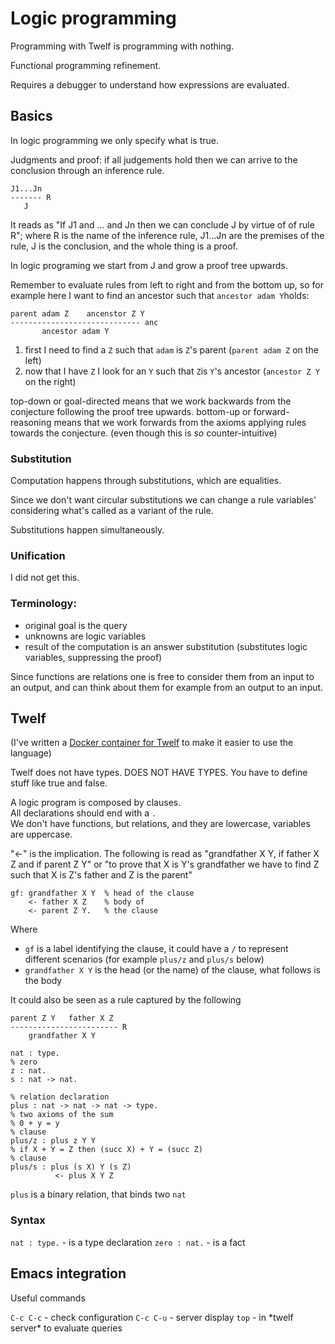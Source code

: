 # Logic programming

Programming with Twelf is programming with nothing.

Functional programming refinement.

Requires a debugger to understand how expressions are evaluated.


## Basics

In logic programming we only specify what is true.

Judgments and proof: if all judgements hold then we can arrive to the conclusion through an inference rule. 

```
J1...Jn
------- R
   J
```

It reads as "If J1 and ... and Jn then we can conclude J by virtue of of rule 
R"; where R is the name of the inference rule, J1...Jn are the premises of the
rule, J is the conclusion, and the whole thing is a proof.

In logic programing we start from J and grow a proof tree upwards.

Remember to evaluate rules from left to right and from the bottom up, so for example here I want to find an ancestor
such that `ancestor adam Y`holds:

```
parent adam Z    ancenstor Z Y
----------------------------- anc
       ancestor adam Y
```

1) first I need to find a `Z` such that `adam` is `Z`'s parent (`parent adam Z` on the left)
2) now that I have `Z` I look for an `Y` such that `Z`is `Y`'s ancestor (`ancestor Z Y` on the right)

top-down or goal-directed means that we work backwards from the conjecture following the proof tree upwards.
bottom-up or forward-reasoning means that we work forwards from the axioms applying rules towards the conjecture.
(even though this is *so* counter-intuitive)

### Substitution

Computation happens through substitutions, which are equalities.

Since we don't want circular substitutions we can change a rule variables' considering what's called as a variant of the rule.

Substitutions happen simultaneously.

### Unification

I did not get this.

### Terminology:

 * original goal is the query 
 * unknowns are logic variables
 * result of the computation is an answer substitution (substitutes logic variables, suppressing the proof)

Since functions are relations one is free to consider them from an input to an output, and can think about them for example from an output to an input.

## Twelf

(I've written a [Docker container for Twelf](https://github.com/lazywithclass/twelf-docker) to make it easier to use the language)

Twelf does not have types. DOES NOT HAVE TYPES. You have to define stuff like true and false.

A logic program is composed by clauses.<br />
All declarations should end with a `.`<br />
We don't have functions, but relations, and they are lowercase, variables are uppercase.<br />

"<-" is the implication. The following is read as "grandfather X Y, if father X Z and if parent Z Y" or "to prove that X is Y's grandfather we have to find Z such that 
X is Z's father and Z is the parent"

``` twelf
gf: grandfather X Y  % head of the clause
    <- father X Z    % body of 
    <- parent Z Y.   % the clause
```

Where
* `gf` is a label identifying the clause, it could have a `/` to represent different scenarios (for example `plus/z` and `plus/s` below)
* `grandfather X Y` is the head (or the name) of the clause, what follows is the body

It could also be seen as a rule captured by the following

```
parent Z Y   father X Z
------------------------ R
    grandfather X Y
```

``` twelf
nat : type.
% zero
z : nat.
s : nat -> nat.

% relation declaration
plus : nat -> nat -> nat -> type.
% two axioms of the sum
% 0 + y = y
% clause
plus/z : plus z Y Y
% if X + Y = Z then (succ X) + Y = (succ Z)
% clause
plus/s : plus (s X) Y (s Z)
          <- plus X Y Z
```

`plus` is a binary relation, that binds two `nat`

### Syntax

`nat : type.` - is a type declaration
`zero : nat.` - is a fact

## Emacs integration

Useful commands 

`C-c C-c` - check configuration
`C-c C-u` - server display
`top` - in \*twelf server\* to evaluate queries

